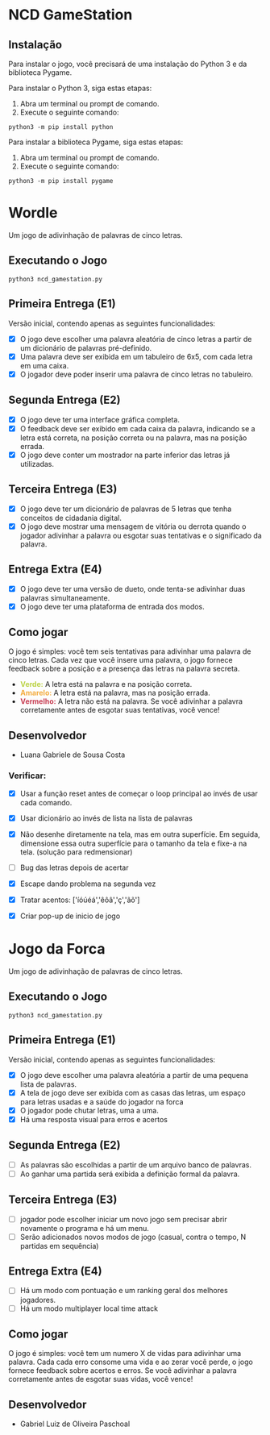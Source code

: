 # NCD GameStation

## Instalação

Para instalar o jogo, você precisará de uma instalação do Python 3 e da biblioteca Pygame.

Para instalar o Python 3, siga estas etapas:

1. Abra um terminal ou prompt de comando.
2. Execute o seguinte comando:

```python3 -m pip install python```


Para instalar a biblioteca Pygame, siga estas etapas:

1. Abra um terminal ou prompt de comando.
2. Execute o seguinte comando:

```python3 -m pip install pygame```

# Wordle
Um jogo de adivinhação de palavras de cinco letras.

## Executando o Jogo
```python3 ncd_gamestation.py```

## Primeira Entrega (E1)
Versão inicial, contendo apenas as seguintes funcionalidades:
- [x] O jogo deve escolher uma palavra aleatória de cinco letras a partir de um dicionário de palavras pré-definido.
- [x] Uma palavra deve ser exibida em um tabuleiro de 6x5, com cada letra em uma caixa.
- [x] O jogador deve poder inserir uma palavra de cinco letras no tabuleiro.

## Segunda Entrega (E2)
- [x] O jogo deve ter uma interface gráfica completa.
- [x] O feedback deve ser exibido em cada caixa da palavra, indicando se a letra está correta, na posição correta ou na palavra, mas na posição errada.
- [x] O jogo deve conter um mostrador na parte inferior das letras já utilizadas.

## Terceira Entrega (E3)
- [x] O jogo deve ter um dicionário de palavras de 5 letras que tenha conceitos de cidadania digital.
- [x] O jogo deve mostrar uma mensagem de vitória ou derrota quando o jogador adivinhar a palavra ou esgotar suas tentativas e o significado da palavra.

## Entrega Extra (E4)
- [x] O jogo deve ter uma versão de dueto, onde tenta-se adivinhar duas palavras simultaneamente.
- [x] O jogo deve ter uma plataforma de entrada dos modos.

## Como jogar
O jogo é simples: você tem seis tentativas para adivinhar uma palavra de cinco letras. Cada vez que você insere uma palavra, o jogo fornece feedback sobre a posição e a presença das letras na palavra secreta.

- <b style="color: #bcd246">Verde:</b> A letra está na palavra e na posição correta.
- <b style="color: #f4ad42">Amarelo:</b> A letra está na palavra, mas na posição errada.
- <b style="color: #c73d52">Vermelho:</b> A letra não está na palavra.
Se você adivinhar a palavra corretamente antes de esgotar suas tentativas, você vence!

## Desenvolvedor
- Luana Gabriele de Sousa Costa

### Verificar:
- [x] Usar a função reset antes de começar o loop principal ao invés de usar cada comando.
- [x] Usar dicionário ao invés de lista na lista de palavras
- [x] Não desenhe diretamente na tela, mas em outra superfície. Em seguida, dimensione essa outra superfície para o tamanho da tela e fixe-a na tela. (solução para redmensionar)
- [ ] Bug das letras depois de acertar
- [x] Escape dando problema na segunda vez
- [x] Tratar acentos: ['íóúéá','êôâ','ç','ãõ']
- [x] Criar pop-up de inicio de jogo


# Jogo da Forca
Um jogo de adivinhação de palavras de cinco letras.

## Executando o Jogo
```python3 ncd_gamestation.py```

## Primeira Entrega (E1)
Versão inicial, contendo apenas as seguintes funcionalidades:
- [x] O jogo deve escolher uma palavra aleatória a partir de uma pequena lista de palavras.
- [x] A tela de jogo deve ser exibida com as casas das letras, um espaço para letras usadas e a saúde do jogador na forca
- [x] O jogador pode chutar letras, uma a uma.
- [x] Há uma resposta visual para erros e acertos

## Segunda Entrega (E2)
- [ ] As palavras são escolhidas a partir de um arquivo banco de palavras.
- [ ] Ao ganhar uma partida será exibida a definição formal da palavra.

## Terceira Entrega (E3)
- [ ] jogador pode escolher iniciar um novo jogo sem precisar abrir novamente o programa e há um menu.
- [ ] Serão adicionados novos modos de jogo (casual, contra o tempo, N partidas em sequência)

## Entrega Extra (E4)
- [ ] Há um modo com pontuação e um ranking geral dos melhores jogadores.
- [ ] Há um modo multiplayer local time attack

## Como jogar
O jogo é simples: você tem um numero X de vidas para adivinhar uma palavra. Cada cada erro consome uma vida e ao zerar você perde, o jogo fornece feedback sobre acertos e erros.
Se você adivinhar a palavra corretamente antes de esgotar suas vidas, você vence!

## Desenvolvedor
- Gabriel Luiz de Oliveira Paschoal
